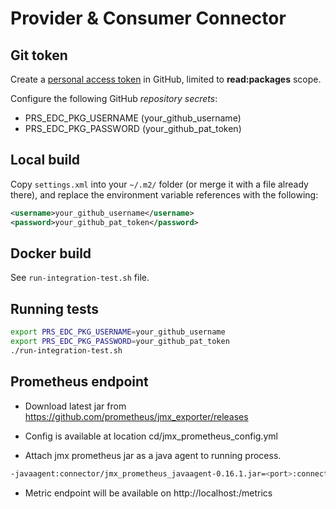 # Provider & Consumer Connector

## Git token

Create a [personal access token](https://docs.github.com/en/authentication/keeping-your-account-and-data-secure/creating-a-personal-access-token) in GitHub, limited to **read:packages** scope.

Configure the following GitHub *repository secrets*:

- PRS_EDC_PKG_USERNAME (your_github_username)
- PRS_EDC_PKG_PASSWORD (your_github_pat_token)

## Local build

Copy `settings.xml` into your `~/.m2/` folder (or merge it with a file already there), and replace the environment variable references with the following:

```xml
<username>your_github_username</username>
<password>your_github_pat_token</password>
```

## Docker build

See `run-integration-test.sh` file.

## Running tests

```bash
export PRS_EDC_PKG_USERNAME=your_github_username
export PRS_EDC_PKG_PASSWORD=your_github_pat_token
./run-integration-test.sh
```

## Prometheus endpoint

- Download latest jar from https://github.com/prometheus/jmx_exporter/releases

- Config is available at location cd/jmx_prometheus_config.yml

- Attach jmx prometheus jar as a java agent to running process.

```bash
-javaagent:connector/jmx_prometheus_javaagent-0.16.1.jar=<port>:connector/jmx_prometheus_config.yml.
```

- Metric endpoint will be available on http://localhost:<port>/metrics
